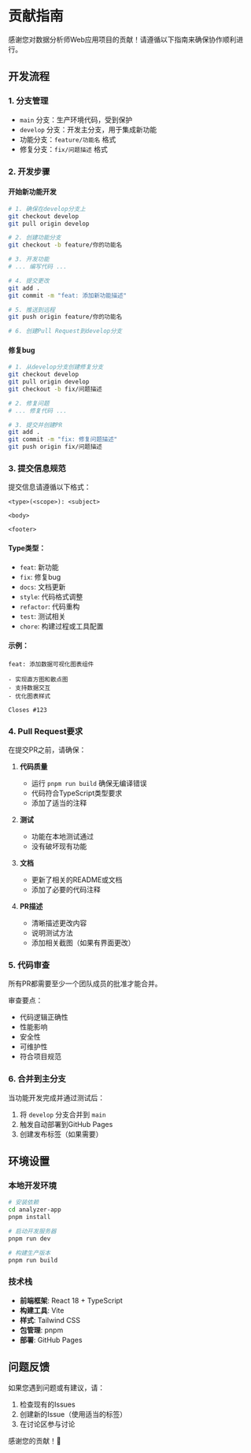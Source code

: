 # 贡献指南

感谢您对数据分析师Web应用项目的贡献！请遵循以下指南来确保协作顺利进行。

## 开发流程

### 1. 分支管理
- `main` 分支：生产环境代码，受到保护
- `develop` 分支：开发主分支，用于集成新功能
- 功能分支：`feature/功能名` 格式
- 修复分支：`fix/问题描述` 格式

### 2. 开发步骤

#### 开始新功能开发
```bash
# 1. 确保在develop分支上
git checkout develop
git pull origin develop

# 2. 创建功能分支
git checkout -b feature/你的功能名

# 3. 开发功能
# ... 编写代码 ...

# 4. 提交更改
git add .
git commit -m "feat: 添加新功能描述"

# 5. 推送到远程
git push origin feature/你的功能名

# 6. 创建Pull Request到develop分支
```

#### 修复bug
```bash
# 1. 从develop分支创建修复分支
git checkout develop
git pull origin develop
git checkout -b fix/问题描述

# 2. 修复问题
# ... 修复代码 ...

# 3. 提交并创建PR
git add .
git commit -m "fix: 修复问题描述"
git push origin fix/问题描述
```

### 3. 提交信息规范

提交信息请遵循以下格式：
```
<type>(<scope>): <subject>

<body>

<footer>
```

#### Type类型：
- `feat`: 新功能
- `fix`: 修复bug
- `docs`: 文档更新
- `style`: 代码格式调整
- `refactor`: 代码重构
- `test`: 测试相关
- `chore`: 构建过程或工具配置

#### 示例：
```
feat: 添加数据可视化图表组件

- 实现直方图和散点图
- 支持数据交互
- 优化图表样式

Closes #123
```

### 4. Pull Request要求

在提交PR之前，请确保：

1. **代码质量**
   - 运行 `pnpm run build` 确保无编译错误
   - 代码符合TypeScript类型要求
   - 添加了适当的注释

2. **测试**
   - 功能在本地测试通过
   - 没有破坏现有功能

3. **文档**
   - 更新了相关的README或文档
   - 添加了必要的代码注释

4. **PR描述**
   - 清晰描述更改内容
   - 说明测试方法
   - 添加相关截图（如果有界面更改）

### 5. 代码审查

所有PR都需要至少一个团队成员的批准才能合并。

审查要点：
- 代码逻辑正确性
- 性能影响
- 安全性
- 可维护性
- 符合项目规范

### 6. 合并到主分支

当功能开发完成并通过测试后：

1. 将 `develop` 分支合并到 `main`
2. 触发自动部署到GitHub Pages
3. 创建发布标签（如果需要）

## 环境设置

### 本地开发环境
```bash
# 安装依赖
cd analyzer-app
pnpm install

# 启动开发服务器
pnpm run dev

# 构建生产版本
pnpm run build
```

### 技术栈
- **前端框架**: React 18 + TypeScript
- **构建工具**: Vite
- **样式**: Tailwind CSS
- **包管理**: pnpm
- **部署**: GitHub Pages

## 问题反馈

如果您遇到问题或有建议，请：

1. 检查现有的Issues
2. 创建新的Issue（使用适当的标签）
3. 在讨论区参与讨论

感谢您的贡献！🎉
